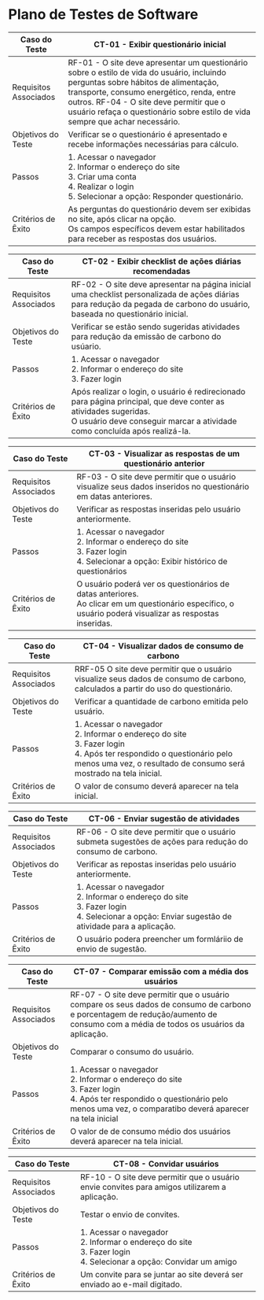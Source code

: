 # Plano de Testes de Software

<table>
    <thead>
        <tr> 
            <th>Caso do Teste</th>
            <th>CT-01 - Exibir questionário inicial</th>
        </tr>
    </thead>
       <tbody>
        <tr> 
            <td>Requisitos Associados</td>
            <td>
                RF-01 - O site deve apresentar um questionário sobre o estilo de vida do usuário, incluindo perguntas sobre hábitos de alimentação, transporte, consumo energético, renda, entre outros.
                RF-04 - O site deve permitir que o usuário refaça o questionário sobre estilo de vida sempre que achar necessário.
            </td>
        </tr>
        <tr> 
            <td>Objetivos do Teste</td>
            <td>
                Verificar se o questionário é apresentado e recebe informações necessárias para cálculo.
            </td>
        </tr>
        <tr> 
            <td>Passos</td>
            <td>
                1. Acessar o navegador</br>
                2. Informar o endereço do site</br>
                3. Criar uma conta</br>
                4. Realizar o login</br>
                5. Selecionar a opção: Responder questionário.</br>
            </td>
        </tr>
        <tr> 
            <td>Critérios de Êxito</td>
            <td>
                As perguntas do questionário devem ser exibidas no site, após clicar na opção.</br>
                Os campos específicos devem estar habilitados para receber as respostas dos usuários.
            </td>
        </tr>
    </tbody>
</table>

<table>
    <thead>
        <tr> 
            <th>Caso do Teste</th>
            <th>CT-02 - Exibir checklist de ações diárias recomendadas</th>
        </tr>
    </thead>
       <tbody>
        <tr> 
            <td>Requisitos Associados</td>
            <td>
                RF-02 - O site deve apresentar na página inicial uma checklist
                personalizada de ações diárias para redução da pegada de
                carbono do usuário, baseada no questionário inicial.
            </td>
        </tr>
        <tr> 
            <td>Objetivos do Teste</td>
            <td>
                Verificar se estão sendo sugeridas atividades para redução da emissão de carbono do usúario.
            </td>
        </tr>
        <tr> 
            <td>Passos</td>
            <td>
                1. Acessar o navegador</br>
                2. Informar o endereço do site</br>
                3. Fazer login
            </td>
        </tr>
        <tr> 
            <td>Critérios de Êxito</td>
            <td>
                Após realizar o login, o usuário é redirecionado para página principal, que deve conter as atividades sugeridas.</br>
                O usuário deve conseguir marcar a atividade como concluída após realizá-la.
            </td>
        </tr>
    </tbody>
</table>

<table>
    <thead>
        <tr> 
            <th>Caso do Teste</th>
            <th>CT-03 - Visualizar as respostas de um questionário anterior</th>
        </tr>
    </thead>
       <tbody>
        <tr> 
            <td>Requisitos Associados</td>
            <td>
                RF-03 - O site deve permitir que o usuário visualize seus dados inseridos no questionário em datas anteriores.
            </td>
        </tr>
        <tr> 
            <td>Objetivos do Teste</td>
            <td>
                Verificar as respostas inseridas pelo usuário anteriormente.
            </td>
        </tr>
        <tr> 
            <td>Passos</td>
            <td>
                1. Acessar o navegador</br>
                2. Informar o endereço do site</br>
                3. Fazer login</br>
                4. Selecionar a opção: Exibir histórico de questionários
            </td>
        </tr>
        <tr> 
            <td>Critérios de Êxito</td>
            <td>
                O usuário poderá ver os questionários de datas anteriores.</br>
                Ao clicar em um questionário específico, o usuário poderá visualizar as respostas inseridas.
            </td>
        </tr>
    </tbody>
</table>

<table>
    <thead>
        <tr> 
            <th>Caso do Teste</th>
            <th>CT-04 - Visualizar dados de consumo de carbono</th>
        </tr>
    </thead>
       <tbody>
        <tr> 
            <td>Requisitos Associados</td>
            <td>
                RRF-05 O site deve permitir que o usuário visualize seus dados de consumo de carbono, calculados a partir do uso do questionário.
            </td>
        </tr>
        <tr> 
            <td>Objetivos do Teste</td>
            <td>
                Verificar a quantidade de carbono emitida pelo usuário.
            </td>
        </tr>
        <tr> 
            <td>Passos</td>
            <td>
                1. Acessar o navegador</br>
                2. Informar o endereço do site</br>
                3. Fazer login</br>
                4. Após ter respondido o questionário pelo menos uma vez, o resultado de consumo será mostrado na tela inicial.
            </td>
        </tr>
        <tr> 
            <td>Critérios de Êxito</td>
            <td>
                O valor de consumo deverá aparecer na tela inicial.
            </td>
        </tr>
    </tbody>
</table>

<table>
    <thead>
        <tr> 
            <th>Caso do Teste</th>
            <th>CT-06 - Enviar sugestão de atividades</th>
        </tr>
    </thead>
       <tbody>
        <tr> 
            <td>Requisitos Associados</td>
            <td>
                RF-06 - O site deve permitir que o usuário submeta sugestões de ações para redução do consumo de carbono.
            </td>
        </tr>
        <tr> 
            <td>Objetivos do Teste</td>
            <td>
                Verificar as repostas inseridas pelo usuário anteriormente.
            </td>
        </tr>
        <tr> 
            <td>Passos</td>
            <td>
                1. Acessar o navegador</br>
                2. Informar o endereço do site</br>
                3. Fazer login</br>
                4. Selecionar a opção: Enviar sugestão de atividade para a aplicação.
            </td>
        </tr>
        <tr> 
            <td>Critérios de Êxito</td>
            <td>
                O usuário podera preencher um formláriio de envio de sugestão.
            </td>
        </tr>
    </tbody>
</table>

<table>
    <thead>
        <tr> 
            <th>Caso do Teste</th>
            <th>CT-07 - Comparar emissão com a média dos usuários</th>
        </tr>
    </thead>
       <tbody>
        <tr> 
            <td>Requisitos Associados</td>
            <td>
                RF-07 - O site deve permitir que o usuário compare os seus dados de consumo de carbono e porcentagem de redução/aumento de consumo com a média de todos os usuários da aplicação.
            </td>
        </tr>
        <tr> 
            <td>Objetivos do Teste</td>
            <td>
                Comparar o consumo do usuário.
            </td>
        </tr>
        <tr> 
            <td>Passos</td>
            <td>
                1. Acessar o navegador</br>
                2. Informar o endereço do site</br>
                3. Fazer login</br>
                4. Após ter respondido o questionário pelo menos uma vez, o comparatibo deverá aparecer na tela inicial
            </td>
        </tr>
        <tr> 
            <td>Critérios de Êxito</td>
            <td>
                O valor de de consumo médio dos usuários deverá aparecer na tela inicial.
            </td>
        </tr>
    </tbody>
</table>

<table>
    <thead>
        <tr> 
            <th>Caso do Teste</th>
            <th>CT-08 - Convidar usuários</th>
        </tr>
    </thead>
       <tbody>
        <tr> 
            <td>Requisitos Associados</td>
            <td>
                RF-10 - O site deve permitir que o usuário envie convites para amigos utilizarem a aplicação.
            </td>
        </tr>
        <tr> 
            <td>Objetivos do Teste</td>
            <td>
                Testar o envio de convites.
            </td>
        </tr>
        <tr> 
            <td>Passos</td>
            <td>
                1. Acessar o navegador</br>
                2. Informar o endereço do site</br>
                3. Fazer login</br>
                4. Selecionar a opção: Convidar um amigo
            </td>
        </tr>
        <tr> 
            <td>Critérios de Êxito</td>
            <td>
                Um convite para se juntar ao site deverá ser enviado ao e-mail digitado.
            </td>
        </tr>
    </tbody>
</table>